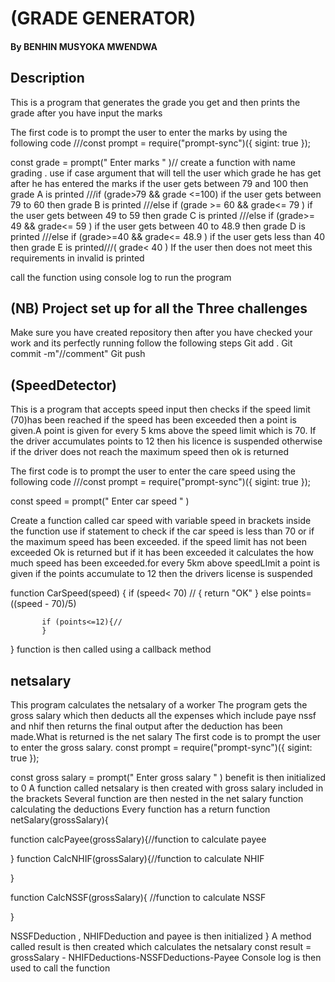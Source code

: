 # (GRADE GENERATOR)

#### By BENHIN MUSYOKA MWENDWA

## Description
This is a program that generates  the grade you get and then prints the grade after you have input the marks

The first code is to prompt the user to enter the marks by using the following code ///const prompt = require("prompt-sync")({ sigint: true });

const grade = prompt(" Enter marks  " )//
create a function with name grading .
use if case argument that will tell the user which grade he has get after he has entered the marks
if the user gets between 79 and 100 then grade A is printed ///if (grade>79 && grade <=100)
if the user gets between 79 to 60 then grade B is printed ///else if  (grade >= 60 && grade<= 79 )
if the user gets between 49 to 59 then grade C is printed ///else if  (grade>= 49 && grade<= 59 )
if the user gets between 40 to 48.9 then grade D is printed ///else if  (grade>=40 && grade<= 48.9 )
if the user gets less than 40 then grade E is printed///( grade< 40 )
If the user then does not meet this requirements in invalid is printed

call the function using console log to run the program

## (NB) Project set up for all the Three challenges
Make sure you have created repository then after you have checked your work and its perfectly running follow the following steps
Git add .
Git commit -m"//comment"
Git push 


## (SpeedDetector)
This is a program that accepts speed input then checks if the speed limit (70)has been reached if the speed has been exceeded then a point is given.A point is given for every 5 kms above the speed limit which is 70. If the driver accumulates points to 12 then his licence is suspended otherwise if the driver does not reach the maximum speed then ok is returned

The first code is to prompt the user to enter the care speed using the following code ///const prompt = require("prompt-sync")({ sigint: true });

const speed = prompt(" Enter car speed  " )


Create a function called car speed with variable speed in brackets
inside the function use if statement to check if the car speed is less than 70 or if the maximum speed has been exceeded.
if the speed limit has not been exceeded Ok is returned but if it has been exceeded it calculates the how much speed has been exceeded.for every 5km above speedLImit  a point is given
if the points accumulate to 12 then the drivers license is suspended

function CarSpeed(speed) {
    if (speed< 70) //
    { 
        return "OK"
    } else 
        points= ((speed - 70)/5)
    


           if (points<=12){//
           }
}
function is then called using a callback method


## netsalary
This program calculates the netsalary of a worker
The program gets the gross salary which then deducts all the expenses which include paye nssf and nhif then returns the final output after the deduction has been made.What is returned is the net salary
The first code is to prompt the user to enter the gross salary.
const prompt = require("prompt-sync")({ sigint: true });

const gross salary = prompt(" Enter gross salary " )
benefit is then initialized to 0
A function called netsalary is then created with gross salary included in the brackets
Several function are then nested in the net salary function calculating the deductions
 Every function has a return 
 function netSalary(grossSalary){

function calcPayee(grossSalary){//function to calculate payee


}
function CalcNHIF(grossSalary){//function to calculate NHIF

}

   function CalcNSSF(grossSalary){ //function to calculate NSSF

   }

   NSSFDeduction , NHIFDeduction and payee  is then initialized
 }
   A method called result is then created which calculates the netsalary
      const result = grossSalary - NHIFDeductions-NSSFDeductions-Payee 
   Console log is then used to call the function
